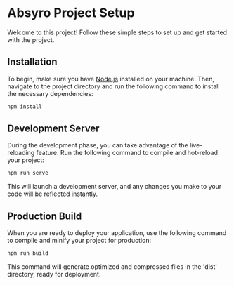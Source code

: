 # Absyro Project Setup

Welcome to this project! Follow these simple steps to set up and get started with the project.

## Installation

To begin, make sure you have [Node.js](https://nodejs.org) installed on your machine. Then, navigate to the project directory and run the following command to install the necessary dependencies:

```bash
npm install
```

## Development Server

During the development phase, you can take advantage of the live-reloading feature. Run the following command to compile and hot-reload your project:

```bash
npm run serve
```

This will launch a development server, and any changes you make to your code will be reflected instantly.

## Production Build

When you are ready to deploy your application, use the following command to compile and minify your project for production:

```bash
npm run build
```

This command will generate optimized and compressed files in the 'dist' directory, ready for deployment.
